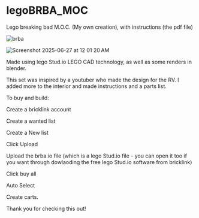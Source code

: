# legoBRBA_MOC
Lego breaking bad M.O.C. (My own creation), with instructions (the pdf file)

![brba](https://github.com/user-attachments/assets/d2bad470-7ae1-47ae-9f44-619e575454ac)

![Screenshot 2025-06-27 at 12 01 20 AM](https://github.com/user-attachments/assets/adcbba86-584e-4bd5-9a4a-02fa43170fad)


Made using lego Stud.io LEGO CAD technology, as well as some renders in blender. 

This set was inspired by a youtuber who made the design for the RV. I added more to the interior and made instructions and a parts list.

To buy and build:

Create a bricklink account

Create a wanted list

Create a New list 

Click Upload

Upload the brba.io file (which is a lego Stud.io file - you can open it too if you want through dowlaoding the free lego Stud.io software from bricklink)

Click buy all 

Auto Select

Create carts. 

Thank you for checking this out!
